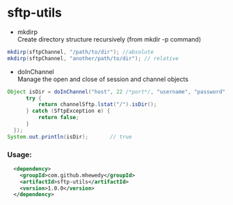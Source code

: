 # sftp-utils

 * mkdirp  
Create directory structure recursively (from mkdir -p command)   

```java
mkdirp(sftpChannel, "/path/to/dir"); //absolute
mkdirp(sftpChannel, "another/path/to/dir"); // relative
```

 * doInChannel    
 Manage the open and close of session and channel objects

```java
Object isDir = doInChannel("host", 22 /*port*/, "username", "password", channelSftp -> {
      try {
          return channelSftp.lstat("/").isDir();
      } catch (SftpException e) {
          return false;
      }
  });
System.out.println(isDir);       // true
```

### Usage:
```xml
  <dependency>
    <groupId>com.github.mhewedy</groupId>
    <artifactId>sftp-utils</artifactId>
    <version>1.0.0</version>
  </dependency>
  ```
